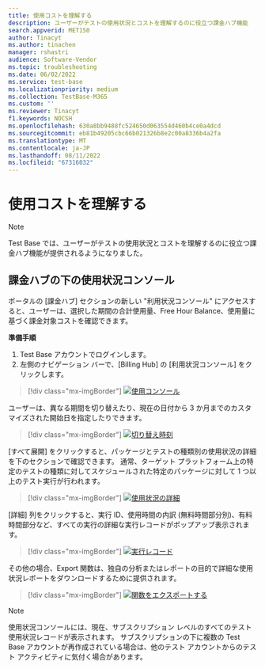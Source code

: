 ```yaml
---
title: 使用コストを理解する
description: ユーザーがテストの使用状況とコストを理解するのに役立つ課金ハブ機能
search.appverid: MET150
author: Tinacyt
ms.author: tinachen
manager: rshastri
audience: Software-Vendor
ms.topic: troubleshooting
ms.date: 06/02/2022
ms.service: test-base
ms.localizationpriority: medium
ms.collection: TestBase-M365
ms.custom: ''
ms.reviewer: Tinacyt
f1.keywords: NOCSH
ms.openlocfilehash: 630a8bb9488fc524650d063554d460b4ce0a4dcd
ms.sourcegitcommit: eb81b49205cbc66b021326b8e2c00a8336b4a2fa
ms.translationtype: MT
ms.contentlocale: ja-JP
ms.lasthandoff: 08/11/2022
ms.locfileid: "67316032"
---
```

# <a name="understand-your-usage-cost"></a>使用コストを理解する

> [!NOTE]
> Test Base では、ユーザーがテストの使用状況とコストを理解するのに役立つ課金ハブ機能が提供されるようになりました。

## <a name="usage-console-under-billing-hub"></a>課金ハブの下の使用状況コンソール

ポータルの [課金ハブ] セクションの新しい "利用状況コンソール" にアクセスすると、ユーザーは、選択した期間の合計使用量、Free Hour Balance、使用量に基づく課金対象コストを確認できます。

**準備手順**

1. Test Base アカウントでログインします。
2. 左側のナビゲーション バーで、[Billing Hub] の [利用状況コンソール] をクリックします。

> [!div class="mx-imgBorder"]
> [![使用コンソール](Media/usagecost01-usage-console.png) ](Media/usagecost01-usage-console.png#lightbox)

ユーザーは、異なる期間を切り替えたり、現在の日付から 3 か月までのカスタマイズされた開始日を指定したりできます。

> [!div class="mx-imgBorder"]
> [![切り替え時刻](Media/usagecost02-switch-time.png) ](Media/usagecost02-switch-time.png#lightbox)

[すべて展開] をクリックすると、パッケージとテストの種類別の使用状況の詳細を下のセクションで確認できます。 通常、ターゲット プラットフォーム上の特定のテストの種類に対してスケジュールされた特定のパッケージに対して 1 つ以上のテスト実行が行われます。

> [!div class="mx-imgBorder"]
> [![使用状況の詳細](Media/usagecost03-usage-details.png) ](Media/usagecost03-usage-details.png#lightbox)

[詳細] 列をクリックすると、実行 ID、使用時間の内訳 (無料時間部分別)、有料時間部分など、すべての実行の詳細な実行レコードがポップアップ表示されます。

> [!div class="mx-imgBorder"]
> [![実行レコード](Media/usagecost04-execution-records.png) ](Media/usagecost04-execution-records.png#lightbox)

その他の場合、Export 関数は、独自の分析またはレポートの目的で詳細な使用状況レポートをダウンロードするために提供されます。

> [!div class="mx-imgBorder"]
> [![](Media/usagecost05-export-function.png)関数をエクスポートする ](Media/usagecost05-export-function.png#lightbox)

> [!NOTE]
> 使用状況コンソールには、現在、サブスクリプション レベルのすべてのテスト使用状況レコードが表示されます。 サブスクリプションの下に複数の Test Base アカウントが再作成されている場合は、他のテスト アカウントからのテスト アクティビティに気付く場合があります。
